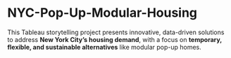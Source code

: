# NYC-Pop-Up-Modular-Housing
This Tableau storytelling project presents innovative, data-driven solutions to address **New York City’s housing demand**, with a focus on **temporary, flexible, and sustainable alternatives** like modular pop-up homes.
